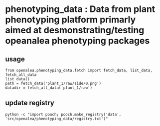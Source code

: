# phenotyping_data : Data from plant phenotyping platform primarly aimed at desmonstrating/testing opeanalea phenotyping packages


## usage

    from openalea.phenotyping_data.fetch import fetch_data, list_data, fetch_all_data
    list_data()
    path = fetch_data('plant_1/raw/side/0.png')
    datadir = fetch_all_data('plant_1/raw')

## update registry
    
    python -c "import pooch; pooch.make_registry('data', 'src/openalea/phenotyping_data/registry.txt')"